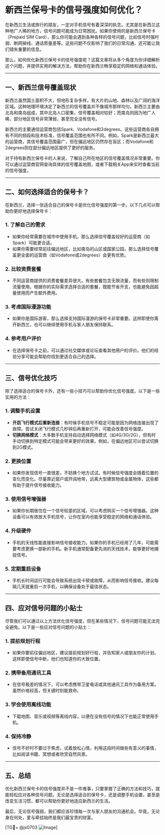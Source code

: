 # 新西兰保号卡的信号强度如何优化？

在新西兰生活或旅行的朋友，一定对手机信号有着深深的执念。尤其是在新西兰这种地广人稀的地方，信号问题可能成为日常困扰。如果你使用的是新西兰保号卡（Prepaid SIM Card），那么你可能会遇到各种各样的信号问题，比如信号时强时弱、断网掉线、通话质量差等。这些问题不仅影响了我们的日常沟通，还可能让我们错失重要的信息。

那么，如何优化新西兰保号卡的信号强度呢？这篇文章将从多个角度为你详细解析这个问题，并提供实用的解决方法，帮助你在新西兰畅享稳定的网络和通话体验。

---

## 一、新西兰信号覆盖现状

新西兰虽然国土面积不大，但地形复杂多样，有大片的山地、森林以及广阔的海洋区域。这种地理环境决定了新西兰的信号覆盖并不像城市那样均匀。新西兰主要由北岛和南岛组成，其中北岛人口密集，信号覆盖相对较好；而南岛则因为地广人稀，部分地区信号非常薄弱，甚至完全没有信号。

新西兰的主要通信运营商包括Spark、Vodafone和2degrees。这些运营商各自拥有不同的频段和技术标准，信号覆盖范围也有所不同。例如，Spark是新西兰最大的运营商，其信号覆盖范围最广，但在偏远地区仍然存在盲区；而Vodafone和2degrees则在部分偏远地区提供了更好的服务。

对于持有新西兰保号卡的人来说，了解自己所在地区的信号覆盖情况非常重要。你可以通过运营商官网查询具体的信号覆盖地图，或者下载相关App来实时查看当前的信号强度。

---

## 二、如何选择适合的保号卡？

在新西兰，选择一张适合自己的保号卡是优化信号强度的第一步。以下几点可以帮助你更好地选择保号卡：

### 1. **了解自己的需求**
   - 如果你经常需要在城市中使用手机，那么选择信号覆盖较好的运营商（如Spark）可能更合适。
   - 如果你需要经常前往偏远地区，比如南岛的山区或国家公园，那么选择信号覆盖更全面的运营商（如Vodafone或2degrees）会更有优势。

### 2. **比较资费套餐**
   - 不同运营商提供的资费套餐差异很大。有些套餐包含无限流量，而有些则限制流量使用。根据你的实际需求选择合适的套餐，既能节省开支，也能避免因超量使用而产生额外费用。

### 3. **考虑国际漫游功能**
   - 如果你是国际游客，那么选择支持国际漫游的保号卡非常重要。这样即使你离开新西兰，也可以继续使用手机与家人朋友保持联系。

### 4. **参考用户评价**
   - 在选择保号卡之前，可以通过社交媒体或论坛查看其他用户的评价。他们的经验分享可能会帮助你找到更适合自己的选择。

---

## 三、信号优化技巧

除了选择适合的保号卡外，还有一些小技巧可以帮助你优化信号强度。以下是一些实用的方法：

### 1. **调整手机设置**
   - **开启飞行模式后重新连接**：有时候手机信号不稳定可能是因为网络连接出现了故障。尝试关闭飞行模式几秒钟后再重新打开，可能会改善信号强度。
   - **切换网络模式**：大多数手机支持自动选择网络模式（如4G/3G/2G），但有时手动切换到特定模式可能会带来更好的效果。例如，在偏远地区可以尝试切换到2G模式。

### 2. **更换位置**
   - 如果你发现信号一直很差，不妨换个地方试试。有时候信号强度会随着位置的变化而变化。尽量靠近窗户或开阔地带，远离大型建筑物或金属物体，这些都有助于提升信号接收能力。

### 3. **使用信号增强器**
   - 如果你长期居住在一个信号较差的区域，可以考虑购买一个信号增强器。这种设备可以有效放大手机信号，让你在室内也能享受稳定的网络和通话体验。

### 4. **升级硬件**
   - 手机的天线性能直接影响信号接收能力。如果你的手机已经用了几年，可能需要考虑更换一部新的手机。新手机通常配备更先进的天线技术，能够更好地捕捉信号。

### 5. **定期重启设备**
   - 手机长时间运行可能会导致系统出现卡顿或故障，从而影响信号接收。建议每隔几天就重启一次手机，以确保设备处于最佳状态。

---

## 四、应对信号问题的小贴士

尽管我们可以通过以上方法优化信号强度，但在某些情况下，信号问题可能无法完全避免。以下是一些应对信号问题的小贴士：

### 1. **提前规划行程**
   - 如果你要前往偏远地区，建议提前规划好行程，并告知家人或朋友你的计划。这样即使信号中断，他们也知道你的大致位置。

### 2. **携带备用通讯工具**
   - 在信号极差的情况下，可以考虑携带卫星电话或其他通讯工具作为备用方案。虽然价格较高，但关键时刻能救命。

### 3. **学会使用离线功能**
   - 下载地图、音乐或视频等离线内容，以便在没有信号的情况下也能正常使用手机。

### 4. **保持冷静**
   - 信号不好时不要过于焦虑，试着放松心情，利用这段时间做些有意义的事情，比如阅读书籍、冥想或者欣赏自然风景。

---

## 五、总结

优化新西兰保号卡的信号强度并不是一件难事，只要掌握了正确的方法和技巧，就能轻松应对各种信号问题。无论是选择适合的保号卡，还是调整手机设置，甚至是改变生活习惯，都可以帮助你更好地适应新西兰的生活。

最后，无论信号强弱，我们都应该珍惜每一次与家人朋友的沟通机会。毕竟，无论身在何处，爱与牵挂始终是我们最宝贵的财富。

[TG💪+ @jx0703 ![Image](https://github.com/user-attachments/assets/dbca1d08-cadb-493c-b0ec-ad6f7a83f270)]